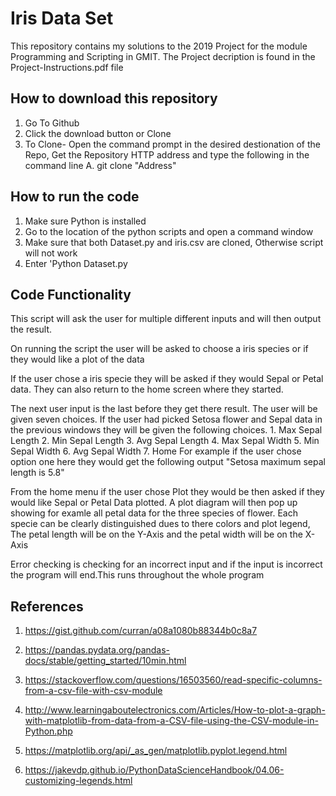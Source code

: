 # Iris Data Set

This repository contains my solutions to the 2019 Project for the module Programming and Scripting in GMIT.
The Project decription is found in the Project-Instructions.pdf file

## How to download this repository
1. Go To Github
2. Click the download button or Clone
3. To Clone- Open the command prompt in the desired destionation of the Repo, Get the Repository HTTP address and type the following in the command line
    A. git clone "Address"
    
## How to run the code
1. Make sure Python is installed
2. Go to the location of the python scripts and open a command window
3. Make sure that both Dataset.py and iris.csv are cloned, Otherwise script will not work
3. Enter 'Python Dataset.py

## Code Functionality

This script will ask the user for multiple different inputs and will then output the result.

On running the script the user will be asked to choose a iris species or if they would like a plot of the data

If the user chose a iris specie they will be asked if they would Sepal or Petal data. They can also return to the home screen where they started.

The next user input is the last before they get there result. The user will be given seven choices. If the user had picked Setosa flower and Sepal data in the previous windows they will be given the following choices.                                                              1. Max Sepal Length                                                                                                                      2. Min Sepal Length                                                                                                                      3. Avg Sepal Length                                                                                                                      4. Max Sepal Width                                                                                                                      5. Min Sepal Width                                                                                                                      6. Avg Sepal Width                                                                                                                      7. Home                                                                                                                              For example if the user chose option one here they would get the following output                                                            "Setosa maximum sepal length is 5.8"

From the home menu if the user chose Plot they would be then asked if they would like Sepal or Petal Data plotted.
A plot diagram will then pop up showing for examle all petal data for the three species of flower. Each specie can be clearly distinguished dues to there colors and plot legend, The petal length will be on the Y-Axis and the petal width will be on the X-Axis 

Error checking is checking for an incorrect input and if the input is incorrect the program will end.This runs throughout the whole program

## References
  1. https://gist.github.com/curran/a08a1080b88344b0c8a7
  
  2. https://pandas.pydata.org/pandas-docs/stable/getting_started/10min.html

  3. https://stackoverflow.com/questions/16503560/read-specific-columns-from-a-csv-file-with-csv-module
  
  4. http://www.learningaboutelectronics.com/Articles/How-to-plot-a-graph-with-matplotlib-from-data-from-a-CSV-file-using-the-CSV-module-in-Python.php

  5. https://matplotlib.org/api/_as_gen/matplotlib.pyplot.legend.html
  
  6. https://jakevdp.github.io/PythonDataScienceHandbook/04.06-customizing-legends.html

